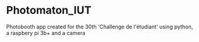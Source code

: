 # Photomaton_IUT

Photobooth app created for the 30th 'Challenge de l'étudiant' using python, a raspbery pi 3b+ and a camera
